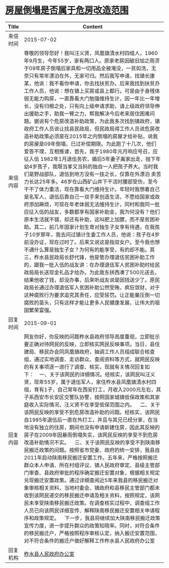 # [房屋倒塌是否属于危房改造范围](http://www.shangluo.gov.cn/zmhd/ldxxxx.jsp?urltype=leadermail.LeaderMailContentUrl&wbtreeid=1112&leadermailid=3230)

| Title |                                                                                                                                                                                                                                                                                                                                                                                                                                                                               Content                                                                                                                                                                                                                                                                                                                                                                                                                                                                               |
|:-----:|---------------------------------------------------------------------------------------------------------------------------------------------------------------------------------------------------------------------------------------------------------------------------------------------------------------------------------------------------------------------------------------------------------------------------------------------------------------------------------------------------------------------------------------------------------------------------------------------------------------------------------------------------------------------------------------------------------------------------------------------------------------------------------------------------------------------------------------------------------------------------------------------------------------------------------------------------------------------|
| 来信时间  | 2015-07-02                                                                                                                                                                                                                                                                                                                                                                                                                                                                                                                                                                                                                                                                                                                                                                                                                                                                                                                                                          |
| 来信内容  | 尊敬的领导您好！我叫汪义贤，凤凰镇清水村四组人，1960年9月生，今年55岁，家有两口人。原家老房因破旧加之雨涝于09年房子倒塌后家具和一切用品全被淹没，一贫如洗，无奈只有常年漂泊在外，无家可归。然后我写申请，找镇长康某，他说：我不看你申请，你去找扶贫办。后来我找到扶贫办工作人员，他说：想在镇上买房或县上都行。可是由于身残体弱无能力购房，一直靠看大门勉强维持生计，因一年比一年增长，没有归根之处，只有向上级申请求助，请上级政府领导伸出援助之手，助我一臂之力，帮我解决今后老来居住困难问题。据说有个危房改造补助政策，为此我多次找到镇政府，镇政府工作人员说让找县民政局，但民政局得工作人员说危房改造补助政策必须是在2015年之内倒塌的房屋才给补贴，说我的房屋是09年倒塌，已过补偿期限。为此跑了十几次，他们爱答不理，互相推诿，首先，我于1980年元月响应号召，应征入伍 1982年1月退伍务农，婚后5年妻子离家出走，抛下年幼4岁孩子，我既当爹又当妈的独自一人把孩子养大。当时我们是野战部队，退伍到地方没有一技之长，仅靠在外漂泊 卖苦力长达25年多。46岁在山西矿山井下干活时腰部受伤，至今干不了体力重活，现在靠看大门维持生计。年轻时我想着自己是名军人，退伍后靠自己一双手来创造生活，不愿给国家或政府添加麻烦，可现在年老体弱无法维持生计，同村和我同一批应征入伍的战友，多数都享有国家补助金，我为何没有？他们原本生活就不错，却还有补助，这叫肥上加膘，而不是贫困补助。其二，前几年国家计划生育对独生子女享有待遇，在我孩子10岁那年，我去问过镇计生委工作人员，他说：孩子在4岁前没办证，现在过时了。后来又说这是指双女户。至今我也想不通什么算是独生子女？为何有的能享受，有的却不能。其三，柞水县民政局长舒代锋，他是管办理退伍贫困补助工作的，跟我一批入伍的战友讲：在办理退伍军人贫困补助时给民政局局长送现金礼品才给办。为此我东拼西凑了500元送去，结果他收了钱，却没办事，后来听战友说是因钱送少了。原民政局长通过办理退伍军人贫困补助公然受贿，疯狂敛财，对于这种腐败行为要求追究其责任，应受惩罚。让正能量压倒一切腐败的苗头，只有这样才能让更多人民健康发展，让伟大的祖国繁荣富强。 |
| 回复时间  | 2015-09-01                                                                                                                                                                                                                                                                                                                                                                                                                                                                                                                                                                                                                                                                                                                                                                                                                                                                                                                                                          |
| 回复内容  | 网友你好，你反映的问题柞水县政府领导高度重视，立即批示要正确对待网民的反映，立即核实网民反映事项。当日，县住建局、移民办会同凤凰镇政府，抽调工作人员组成联合核查组，通过实地调查、走访群众、查阅资料等方式，就网民反映的有关事项逐一进行了调查、核实，现就有关情况回复如下：    一、关于该网民的详细情况。经核实，该网民叫汪义贤，现年55岁，属于退伍军人，家住柞水县凤凰镇清水村四组，育有1子，自己常年在西安打工，月收入2000元左右，其子系西安市长安区交警队协警，按照国家城镇低保政策和其家庭收入实际情况，汪义贤不在享受低保范围之内。    二、关于该网民反映的享受不到危房改造补助的问题。经核实，该网民自1985年退伍后一直在外打工，并且与其兄已经分家，在当地没有独立的住房，期间也没有申请新建住房，因此其反映的房子在2009年因暴雨倒塌失实，该网民反映的享受不到危房改造补助情况不实。    三、关于该网民反映的享受不到陕南移民搬迁政策的问题。按照省市党委、政府的统一安排，我县自2011年启动陕南移民搬迁安置工作。五年来，严格按照搬迁群众本人申请、所在村组评议、镇人民政府审定、县级主管部门审查、县政府审批的程序确定搬迁安置对象，根据相关规定兑现搬迁安置政策。通过详细查阅近5年来我县的移民搬迁对象审核相关资料，当地村委会、镇政府和县移民主管部门都未收到该网民递交的移民搬迁申请及相关资料，按照规定，该网民未享受陕南移民搬迁政策。在调查核实过程中，调查组工作人员已向该网民详细宣传、解释陕南移民搬迁安置相关申请程序和政策规定。    下一步，我县将继续加大陕南移民搬迁政策宣传力度，进一步提升群众的政策知晓率。同时，对符合条件的移民搬迁户，严格按照程序审核认定，纳入搬迁安置范围，对不符合条件的搬迁户做好解释工作柞水县人民政府办公室                                                                                                                                                                    |
| 回复机构  | [柞水县人民政府办公室](../../category/agencies/柞水县人民政府办公室.md)                                                                                                                                                                                                                                                                                                                                                                                                                                                                                                                                                                                                                                                                                                                                                                                                                                                                                                                 |
